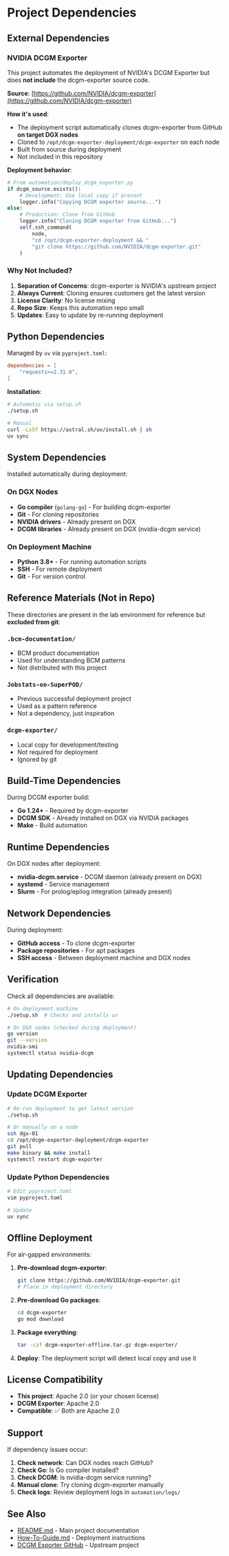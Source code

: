 # Project Dependencies

## External Dependencies

### NVIDIA DCGM Exporter

This project automates the deployment of NVIDIA's DCGM Exporter but does **not include** the dcgm-exporter source code.

**Source**: [https://github.com/NVIDIA/dcgm-exporter](https://github.com/NVIDIA/dcgm-exporter)

**How it's used**:
- The deployment script automatically clones dcgm-exporter from GitHub **on target DGX nodes**
- Cloned to `/opt/dcgm-exporter-deployment/dcgm-exporter` on each node
- Built from source during deployment
- Not included in this repository

**Deployment behavior**:
```python
# From automation/deploy_dcgm_exporter.py
if dcgm_source.exists():
    # Development: Use local copy if present
    logger.info("Copying DCGM exporter source...")
else:
    # Production: Clone from GitHub
    logger.info("Cloning DCGM exporter from GitHub...")
    self.ssh_command(
        node,
        "cd /opt/dcgm-exporter-deployment && "
        "git clone https://github.com/NVIDIA/dcgm-exporter.git"
    )
```

### Why Not Included?

1. **Separation of Concerns**: dcgm-exporter is NVIDIA's upstream project
2. **Always Current**: Cloning ensures customers get the latest version
3. **License Clarity**: No license mixing
4. **Repo Size**: Keeps this automation repo small
5. **Updates**: Easy to update by re-running deployment

## Python Dependencies

Managed by `uv` via `pyproject.toml`:

```toml
dependencies = [
    "requests>=2.31.0",
]
```

**Installation**:
```bash
# Automatic via setup.sh
./setup.sh

# Manual
curl -LsSf https://astral.sh/uv/install.sh | sh
uv sync
```

## System Dependencies

Installed automatically during deployment:

### On DGX Nodes
- **Go compiler** (`golang-go`) - For building dcgm-exporter
- **Git** - For cloning repositories
- **NVIDIA drivers** - Already present on DGX
- **DCGM libraries** - Already present on DGX (nvidia-dcgm service)

### On Deployment Machine
- **Python 3.8+** - For running automation scripts
- **SSH** - For remote deployment
- **Git** - For version control

## Reference Materials (Not in Repo)

These directories are present in the lab environment for reference but **excluded from git**:

### `.bcm-documentation/`
- BCM product documentation
- Used for understanding BCM patterns
- Not distributed with this project

### `Jobstats-on-SuperPOD/`
- Previous successful deployment project
- Used as a pattern reference
- Not a dependency, just inspiration

### `dcgm-exporter/`
- Local copy for development/testing
- Not required for deployment
- Ignored by git

## Build-Time Dependencies

During DCGM exporter build:
- **Go 1.24+** - Required by dcgm-exporter
- **DCGM SDK** - Already installed on DGX via NVIDIA packages
- **Make** - Build automation

## Runtime Dependencies

On DGX nodes after deployment:
- **nvidia-dcgm.service** - DCGM daemon (already present on DGX)
- **systemd** - Service management
- **Slurm** - For prolog/epilog integration (already present)

## Network Dependencies

During deployment:
- **GitHub access** - To clone dcgm-exporter
- **Package repositories** - For apt packages
- **SSH access** - Between deployment machine and DGX nodes

## Verification

Check all dependencies are available:

```bash
# On deployment machine
./setup.sh  # Checks and installs uv

# On DGX nodes (checked during deployment)
go version
git --version
nvidia-smi
systemctl status nvidia-dcgm
```

## Updating Dependencies

### Update DCGM Exporter

```bash
# Re-run deployment to get latest version
./setup.sh

# Or manually on a node
ssh dgx-01
cd /opt/dcgm-exporter-deployment/dcgm-exporter
git pull
make binary && make install
systemctl restart dcgm-exporter
```

### Update Python Dependencies

```bash
# Edit pyproject.toml
vim pyproject.toml

# Update
uv sync
```

## Offline Deployment

For air-gapped environments:

1. **Pre-download dcgm-exporter**:
   ```bash
   git clone https://github.com/NVIDIA/dcgm-exporter.git
   # Place in deployment directory
   ```

2. **Pre-download Go packages**:
   ```bash
   cd dcgm-exporter
   go mod download
   ```

3. **Package everything**:
   ```bash
   tar -czf dcgm-exporter-offline.tar.gz dcgm-exporter/
   ```

4. **Deploy**: The deployment script will detect local copy and use it

## License Compatibility

- **This project**: Apache 2.0 (or your chosen license)
- **DCGM Exporter**: Apache 2.0
- **Compatible**: ✅ Both are Apache 2.0

## Support

If dependency issues occur:

1. **Check network**: Can DGX nodes reach GitHub?
2. **Check Go**: Is Go compiler installed?
3. **Check DCGM**: Is nvidia-dcgm service running?
4. **Manual clone**: Try cloning dcgm-exporter manually
5. **Check logs**: Review deployment logs in `automation/logs/`

## See Also

- [README.md](README.md) - Main project documentation
- [How-To-Guide.md](docs/How-To-Guide.md) - Deployment instructions
- [DCGM Exporter GitHub](https://github.com/NVIDIA/dcgm-exporter) - Upstream project

